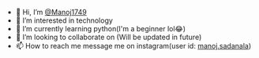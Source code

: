 - 👋 Hi, I’m [@Manoj1749](https://github.com/Manoj1749)
- 👀 I’m interested in technology
- 🌱 I’m currently learning python(I'm a beginner lol😂) 
- 💞️ I’m looking to collaborate on (Will be updated in future)
- 📫 How to reach me message me on instagram(user id: [manoj.sadanala](https://www.instagram.com/manoj.sadanala/))
